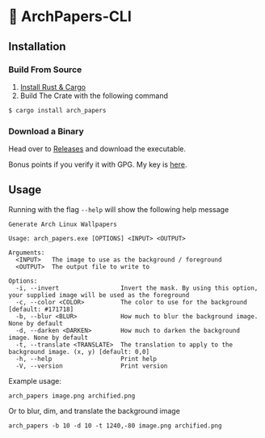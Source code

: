 # 🚀 ArchPapers-CLI

## Installation

### Build From Source

1. [Install Rust & Cargo](https://rustup.rs)
2. Build The Crate with the following command

```bash
$ cargo install arch_papers
```

### Download a Binary

Head over to [Releases](https://github.com/Basicprogrammer10/ArchPapers/releases) and download the executable.

Bonus points if you verify it with GPG.
My key is [here](https://connorcode.com/key.asc).

## Usage

Running with the flag `--help` will show the following help message

```
Generate Arch Linux Wallpapers

Usage: arch_papers.exe [OPTIONS] <INPUT> <OUTPUT>

Arguments:
  <INPUT>   The image to use as the background / foreground
  <OUTPUT>  The output file to write to

Options:
  -i, --invert                 Invert the mask. By using this option, your supplied image will be used as the foreground
  -c, --color <COLOR>          The color to use for the background [default: #171718]
  -b, --blur <BLUR>            How much to blur the background image. None by default
  -d, --darken <DARKEN>        How much to darken the background image. None by default
  -t, --translate <TRANSLATE>  The translation to apply to the background image. (x, y) [default: 0,0]
  -h, --help                   Print help
  -V, --version                Print version
```

Example usage:

```
arch_papers image.png archified.png
```

Or to blur, dim, and translate the background image

```
arch_papers -b 10 -d 10 -t 1240,-80 image.png archified.png
```
